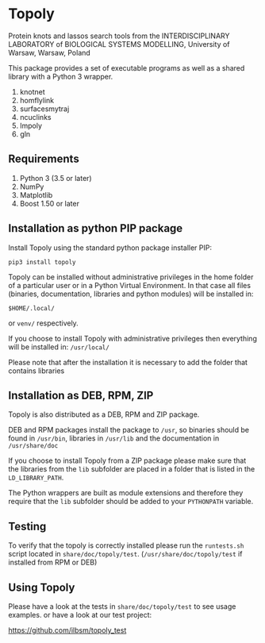 # Topoly

Protein knots and lassos search tools from the INTERDISCIPLINARY LABORATORY of BIOLOGICAL SYSTEMS MODELLING, University of Warsaw, Warsaw, Poland

This package provides a set of executable programs as well as a shared library with a Python 3 wrapper.  

1. knotnet
2. homflylink
3. surfacesmytraj
4. ncuclinks
5. lmpoly
6. gln

## Requirements
1. Python 3 (3.5 or later)
2. NumPy
3. Matplotlib
4. Boost 1.50 or later

## Installation as python PIP package 

Install Topoly using the standard python package installer PIP:

``pip3 install topoly``

Topoly can be installed without administrative privileges in the home folder of a particular user or in a Python
Virtual Environment.
In that case all files (binaries, documentation, libraries and python modules) will be installed in:

``$HOME/.local/``

or ``venv/`` respectively.

If you choose to install Topoly with administrative privileges then everything will be installed in:
`/usr/local/`

Please note that after the installation it is necessary to add the folder that contains libraries

## Installation as DEB, RPM, ZIP

Topoly is also distributed as a DEB, RPM and ZIP package.

DEB and RPM packages install the package to `/usr`, so binaries should be found in `/usr/bin`, libraries in `/usr/lib` 
and the documentation in `/usr/share/doc`

If you choose to install Topoly from a ZIP package please make sure that the libraries from the `lib` subfolder are 
placed in a folder that is listed in the `LD_LIBRARY_PATH`.

The Python wrappers are built as module extensions and therefore they require that the `lib` subfolder should be 
added to your `PYTHONPATH` variable. 

## Testing

To verify that the topoly is correctly installed please run the `runtests.sh` script located in `share/doc/topoly/test`. 
(`/usr/share/doc/topoly/test` if installed from RPM or DEB)


## Using Topoly

Please have a look at the tests in `share/doc/topoly/test` to see usage examples.
or have a look at our test project:

https://github.com/ilbsm/topoly_test

